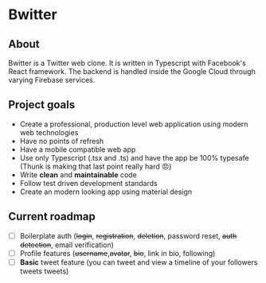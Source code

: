 # Bwitter
## About
Bwitter is a Twitter web clone. It is written in Typescript with Facebook's React framework. The backend is handled inside the Google Cloud through varying Firebase services.
## Project goals
+ Create a professional, production level web application using modern web technologies
+ Have no points of refresh
+ Have a mobile compatible web app
+ Use only Typescript (.tsx and .ts) and have the app be 100% typesafe (Thunk is making that last point really hard 😠)
+ Write **clean** and **maintainable** code
+ Follow test driven development standards
+ Create an modern looking app using material design
## Current roadmap
+ [ ] Boilerplate auth (~~login~~, ~~registration~~, ~~deletion~~, password reset, ~~auth detection~~, email verification)
+ [ ] Profile features (~~username~~,~~avatar~~, ~~bio~~, link in bio, following)
+ [ ] **Basic** tweet feature (you can tweet and view a timeline of your followers tweets tweets)
